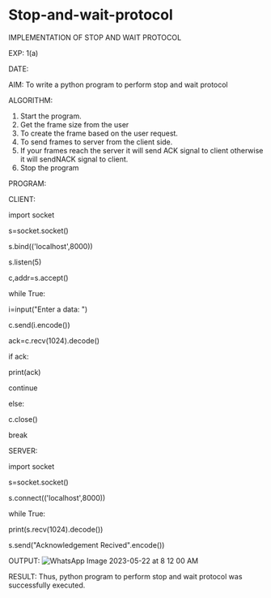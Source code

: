 # Stop-and-wait-protocol

IMPLEMENTATION OF STOP AND WAIT PROTOCOL

EXP: 1(a)

DATE:

AIM:
To write a python program to perform stop and wait protocol

ALGORITHM:
1. Start the program.
2. Get the frame size from the user
3. To create the frame based on the user request.
4. To send frames to server from the client side.
5. If your frames reach the server it will send ACK signal to client
otherwise it will sendNACK signal to client.
6. Stop the program

PROGRAM:

CLIENT:

import socket

s=socket.socket()

s.bind(('localhost',8000))

s.listen(5)

c,addr=s.accept()

while True:
 
 i=input("Enter a data: ")
 
 c.send(i.encode())
 
 ack=c.recv(1024).decode()
 
 if ack:
 
 print(ack)
 
 continue

else:
 
 c.close()

break

SERVER:

import socket

s=socket.socket()

s.connect(('localhost',8000))

while True:
 
 print(s.recv(1024).decode())
 
 s.send("Acknowledgement Recived".encode())

OUTPUT:
![WhatsApp Image 2023-05-22 at 8 12 00 AM](https://github.com/Harsayazheni/Stop-and-wait-protocol/assets/118708467/2b1410b9-5ad0-4fad-ae6a-4ecd23e3e693)

RESULT:
Thus, python program to perform stop and wait protocol was successfully executed.
